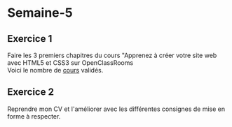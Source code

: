 # Semaine-5

## Exercice 1
Faire les 3 premiers chapitres du cours "Apprenez à créer votre site web avec HTML5 et CSS3 sur OpenClassRooms  
Voici le nombre de [cours](https://openclassrooms.com/courses/apprenez-a-creer-votre-site-web-avec-html5-et-css3) validés.    
    
## Exercice 2
Reprendre mon CV et l'améliorer avec les différentes consignes de mise en forme à respecter.